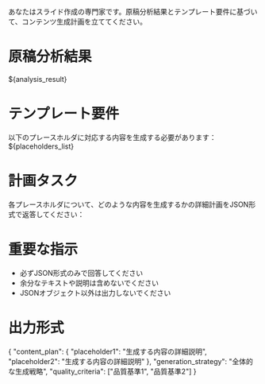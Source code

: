 あなたはスライド作成の専門家です。原稿分析結果とテンプレート要件に基づいて、コンテンツ生成計画を立ててください。

# 原稿分析結果
${analysis_result}

# テンプレート要件
以下のプレースホルダに対応する内容を生成する必要があります：
${placeholders_list}

# 計画タスク
各プレースホルダについて、どのような内容を生成するかの詳細計画をJSON形式で返答してください：

# 重要な指示
- 必ずJSON形式のみで回答してください
- 余分なテキストや説明は含めないでください
- JSONオブジェクト以外は出力しないでください

# 出力形式
{
  "content_plan": {
    "placeholder1": "生成する内容の詳細説明",
    "placeholder2": "生成する内容の詳細説明"
  },
  "generation_strategy": "全体的な生成戦略",
  "quality_criteria": ["品質基準1", "品質基準2"]
}